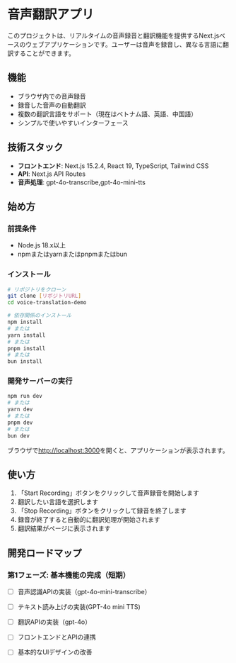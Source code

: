 # 音声翻訳アプリ

このプロジェクトは、リアルタイムの音声録音と翻訳機能を提供するNext.jsベースのウェブアプリケーションです。ユーザーは音声を録音し、異なる言語に翻訳することができます。

## 機能

- ブラウザ内での音声録音
- 録音した音声の自動翻訳
- 複数の翻訳言語をサポート（現在はベトナム語、英語、中国語）
- シンプルで使いやすいインターフェース

## 技術スタック

- **フロントエンド**: Next.js 15.2.4, React 19, TypeScript, Tailwind CSS
- **API**: Next.js API Routes
- **音声処理**: gpt-4o-transcribe,gpt-4o-mini-tts

## 始め方

### 前提条件

- Node.js 18.x以上
- npmまたはyarnまたはpnpmまたはbun

### インストール

```bash
# リポジトリをクローン
git clone [リポジトリURL]
cd voice-translation-demo

# 依存関係のインストール
npm install
# または
yarn install
# または
pnpm install
# または
bun install
```

### 開発サーバーの実行

```bash
npm run dev
# または
yarn dev
# または
pnpm dev
# または
bun dev
```

ブラウザで[http://localhost:3000](http://localhost:3000)を開くと、アプリケーションが表示されます。

## 使い方

1. 「Start Recording」ボタンをクリックして音声録音を開始します
2. 翻訳したい言語を選択します
3. 「Stop Recording」ボタンをクリックして録音を終了します
4. 録音が終了すると自動的に翻訳処理が開始されます
5. 翻訳結果がページに表示されます

## 開発ロードマップ

### 第1フェーズ: 基本機能の完成（短期）

- [ ] 音声認識APIの実装（gpt-4o-mini-transcribe）
- [ ] テキスト読み上げの実装(GPT-4o mini TTS)
- [ ] 翻訳APIの実装（gpt-4o）
- [ ] フロントエンドとAPIの連携
- [ ] 基本的なUIデザインの改善

